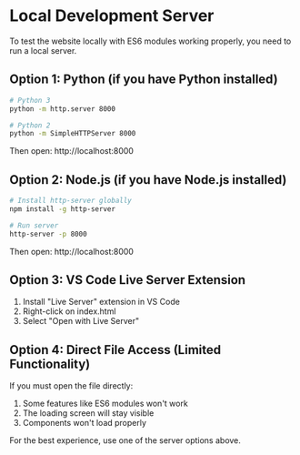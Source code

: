 # Local Development Server

To test the website locally with ES6 modules working properly, you need to run a local server.

## Option 1: Python (if you have Python installed)

```bash
# Python 3
python -m http.server 8000

# Python 2
python -m SimpleHTTPServer 8000
```

Then open: http://localhost:8000

## Option 2: Node.js (if you have Node.js installed)

```bash
# Install http-server globally
npm install -g http-server

# Run server
http-server -p 8000
```

Then open: http://localhost:8000

## Option 3: VS Code Live Server Extension

1. Install "Live Server" extension in VS Code
2. Right-click on index.html
3. Select "Open with Live Server"

## Option 4: Direct File Access (Limited Functionality)

If you must open the file directly:
1. Some features like ES6 modules won't work
2. The loading screen will stay visible
3. Components won't load properly

For the best experience, use one of the server options above.